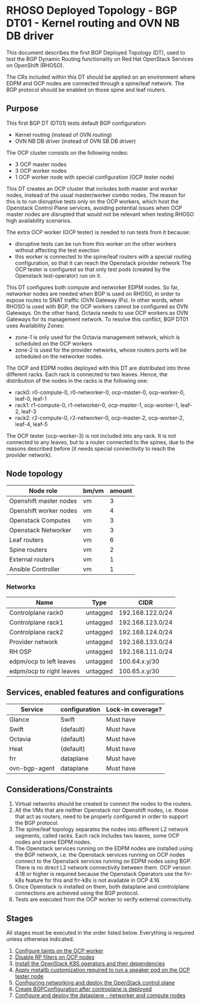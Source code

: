 # RHOSO Deployed Topology - BGP DT01 - Kernel routing and OVN NB DB driver

This document describes the first BGP Deployed Topology (DT), used to test the
BGP Dynamic Routing functionality on Red Hat OpenStack Services on OpenShift
(RHOSO).

The CRs included within this DT should be applied on an environment where EDPM
and OCP nodes are connected through a spine/leaf network. The BGP protocol
should be enabled on those spine and leaf routers.

## Purpose

This first BGP DT (DT01) tests default BGP configuration:
* Kernel routing (instead of OVN routing)
* OVN NB DB driver (instead of OVN SB DB driver)

The OCP cluster consists on the following nodes:
* 3 OCP master nodes
* 3 OCP worker nodes
* 1 OCP worker node with special configuration (OCP tester node)

This DT creates an OCP cluster that includes both master and worker nodes,
instead of the usual master/worker combo nodes. The reason for this is to run
disruptive tests only on the OCP workers, which host the Openstack Control
Plane services, avoiding potential issues when OCP master nodes are disrupted
that would not be relevant when testing RHOSO high availability scenarios.

The extra OCP worker (OCP tester) is needed to run tests from it because:
* disruptive tests can be run from this worker on the other workers without
  affecting the test exection
* this worker is connected to the spine/leaf routers with a special routing
  configuration, so that it can reach the Openstack provider network
The OCP tester is configured so that only test pods (created by the
Openstack test-operator) run on it.

This DT configures both compute and networker EDPM nodes. So far, networker
nodes are needed when BGP is used on RHOSO, in order to expose routes to SNAT
traffic (OVN Gateway IPs). In other words, when RHOSO is used with BGP, the OCP
workers cannot be configured as OVN Gateways.
On the other hand, Octavia needs to use OCP workers as OVN Gateways for
its management network.
To resolve this conflict, BGP DT01 uses Availability Zones:
* zone-1 is only used for the Octavia management network, which is scheduled on
  the OCP workers
* zone-2 is used for the provider networks, whose routers ports will be
  scheduled on the networker nodes.

The OCP and EDPM nodes deployed with this DT are distributed into three
different racks. Each rack is connected to two leaves.
Hence, the distribution of the nodes in the racks is the following one:
* rack0: r0-compute-0, r0-networker-0, ocp-master-0, ocp-worker-0, leaf-0, leaf-1
* rack1: r1-compute-0, r1-networker-0, ocp-master-1, ocp-worker-1, leaf-2, leaf-3
* rack2: r2-compute-0, r2-networker-0, ocp-master-2, ocp-worker-2, leaf-4, leaf-5

The OCP tester (ocp-worker-3) is not included into any rack. It is not
connected to any leaves, but to a router connected to the spines, due to the
reasons described before (it needs special connectivity to reach the provider
network).

## Node topology
| Node role               | bm/vm | amount |
| ----------------------- | ----- | ------ |
| Openshift master nodes  | vm    | 3      |
| Openshift worker nodes  | vm    | 4      |
| Openstack Computes      | vm    | 3      |
| Openstack Networker     | vm    | 3      |
| Leaf routers            | vm    | 6      |
| Spine routers           | vm    | 2      |
| External routers        | vm    | 1      |
| Ansible Controller      | vm    | 1      |

### Networks

| Name                     | Type     | CIDR             |
| ------------------------ | -------- | ---------------- |
| Controlplane rack0       | untagged | 192.168.122.0/24 |
| Controlplane rack1       | untagged | 192.168.123.0/24 |
| Controlplane rack2       | untagged | 192.168.124.0/24 |
| Provider network         | untagged | 192.168.133.0/24 |
| RH OSP                   | untagged | 192.168.111.0/24 |
| edpm/ocp to left leaves  | untagged | 100.64.x.y/30    |
| edpm/ocp to right leaves | untagged | 100.65.x.y/30    |

## Services, enabled features and configurations

| Service          | configuration     | Lock-in coverage?  |
| ---------------- | ----------------- | ------------------ |
| Glance           | Swift             | Must have          |
| Swift            | (default)         | Must have          |
| Octavia          | (default)         | Must have          |
| Heat             | (default)         | Must have          |
| frr              | dataplane         | Must have          |
| ovn-bgp-agent    | dataplane         | Must have          |

## Considerations/Constraints

1. Virtual networks should be created to connect the nodes to the routers.
2. All the VMs that are neither Openstack nor Openshift nodes, i.e. those that
   act as routers, need to be properly configured in order to support the BGP
   protocol.
3. The spine/leaf topology separates the nodes into different L2
   network segments, called racks. Each rack includes two leaves, some OCP
   nodes and some EDPM nodes.
4. The Openstack services running on the EDPM nodes are installed using the BGP
   network, i.e. the Openstack services running on OCP nodes connect to the
   Openstack services running on EDPM nodes using BGP. There is no direct L2
   network connectivity between them. OCP version 4.18 or higher is required
   because the Openstack Operators use the frr-k8s feature for this and frr-k8s
   is not available in OCP 4.16.
5. Once Openstack is installed on them, both dataplane and controlplane
   connections are achieved using the BGP protocol.
6. Tests are executed from the OCP worker to verify external connectivity.

## Stages

All stages must be executed in the order listed below. Everything is required unless otherwise indicated.

1. [Configure taints on the OCP worker](configure-taints.md)
2. [Disable RP filters on OCP nodes](disable-rp-filters.md)
3. [Install the OpenStack K8S operators and their dependencies](../../../common/)
4. [Apply metallb customization required to run a speaker pod on the OCP tester node](metallb/)
5. [Configuring networking and deploy the OpenStack control plane](control-plane.md)
6. [Create BGPConfiguration after controplane is deployed](bgp-configuration.md)
7. [Configure and deploy the dataplane - networker and compute nodes](data-plane.md)
